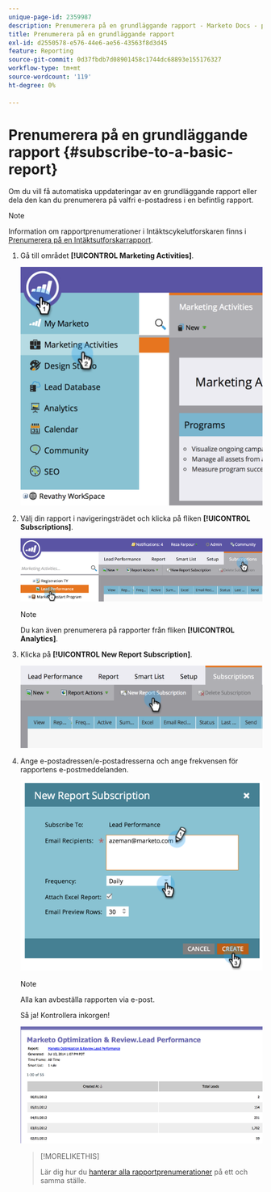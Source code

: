 ```yaml
---
unique-page-id: 2359987
description: Prenumerera på en grundläggande rapport - Marketo Docs - produktdokumentation
title: Prenumerera på en grundläggande rapport
exl-id: d2550578-e576-44e6-ae56-43563f8d3d45
feature: Reporting
source-git-commit: 0d37fbdb7d08901458c1744dc68893e155176327
workflow-type: tm+mt
source-wordcount: '119'
ht-degree: 0%

---
```


# Prenumerera på en grundläggande rapport {#subscribe-to-a-basic-report}

Om du vill få automatiska uppdateringar av en grundläggande rapport eller dela den kan du prenumerera på valfri e-postadress i en befintlig rapport.

>[!NOTE]
>
>Information om rapportprenumerationer i Intäktscykelutforskaren finns i [Prenumerera på en Intäktsutforskarrapport](/help/marketo/product-docs/reporting/revenue-cycle-analytics/revenue-explorer/subscribe-to-a-revenue-explorer-report.md).

1. Gå till området **[!UICONTROL Marketing Activities]**.

   ![](assets/image2014-9-16-10-3a31-3a54.png)

1. Välj din rapport i navigeringsträdet och klicka på fliken **[!UICONTROL Subscriptions]**.

   ![](assets/image2014-9-16-10-3a32-3a1.png)

   >[!NOTE]
   >
   >Du kan även prenumerera på rapporter från fliken **[!UICONTROL Analytics]**.

1. Klicka på **[!UICONTROL New Report Subscription]**.

   ![](assets/image2014-9-16-10-3a32-3a24.png)

1. Ange e-postadressen/e-postadresserna och ange frekvensen för rapportens e-postmeddelanden.

   ![](assets/image2014-9-16-10-3a32-3a31.png)

   >[!NOTE]
   >
   >Alla kan avbeställa rapporten via e-post.

   Så ja! Kontrollera inkorgen!

   ![](assets/image2014-9-16-10-3a32-3a49.png)

   >[!MORELIKETHIS]
   >
   >Lär dig hur du [hanterar alla rapportprenumerationer](/help/marketo/product-docs/reporting/basic-reporting/report-subscriptions/manage-report-subscriptions.md) på ett och samma ställe.
